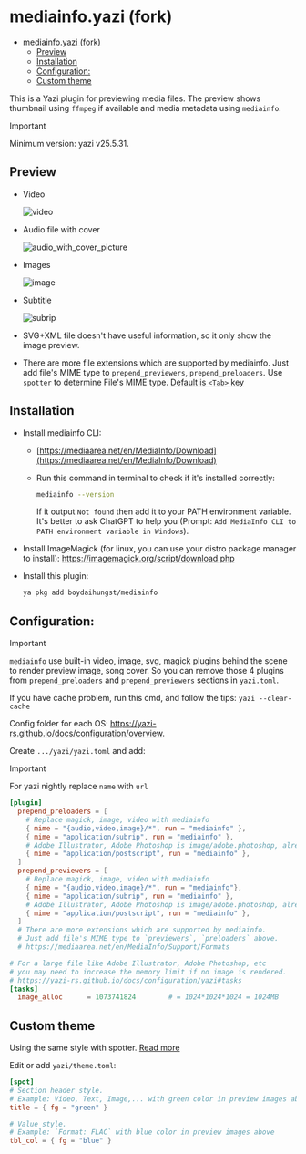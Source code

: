 # mediainfo.yazi (fork)

<!--toc:start-->

- [mediainfo.yazi (fork)](#mediainfoyazi-fork)
  - [Preview](#preview)
  - [Installation](#installation)
  - [Configuration:](#configuration)
  - [Custom theme](#custom-theme)
  <!--toc:end-->

This is a Yazi plugin for previewing media files. The preview shows thumbnail
using `ffmpeg` if available and media metadata using `mediainfo`.

> [!IMPORTANT]
> Minimum version: yazi v25.5.31.

## Preview

- Video

  ![video](assets/2025-02-15-09-15-39.png)

- Audio file with cover

  ![audio_with_cover_picture](assets/2025-02-15-09-14-23.png)

- Images

  ![image](assets/2025-02-15-16-52-39.png)

- Subtitle

  ![subrip](assets/2025-02-15-16-51-11.png)

- SVG+XML file doesn't have useful information, so it only show the image preview.
- There are more file extensions which are supported by mediainfo. Just add file's MIME type to `prepend_previewers`, `prepend_preloaders`.
  Use `spotter` to determine File's MIME type. [Default is `<Tab>` key](https://github.com/sxyazi/yazi/blob/1a6abae974370702c8865459344bf256de58359e/yazi-config/preset/keymap-default.toml#L59)

## Installation

- Install mediainfo CLI:

  - [https://mediaarea.net/en/MediaInfo/Download](https://mediaarea.net/en/MediaInfo/Download)
  - Run this command in terminal to check if it's installed correctly:

    ```bash
    mediainfo --version
    ```

    If it output `Not found` then add it to your PATH environment variable. It's better to ask ChatGPT to help you (Prompt: `Add MediaInfo CLI to PATH environment variable in Windows`).

- Install ImageMagick (for linux, you can use your distro package manager to install):
  https://imagemagick.org/script/download.php
  
- Install this plugin:

  ```bash
  ya pkg add boydaihungst/mediainfo
  ```

## Configuration:

> [!IMPORTANT]
>
> `mediainfo` use built-in video, image, svg, magick plugins behind the scene to render preview image, song cover.
> So you can remove those 4 plugins from `prepend_preloaders` and `prepend_previewers` sections in `yazi.toml`.

If you have cache problem, run this cmd, and follow the tips: `yazi --clear-cache`

Config folder for each OS: https://yazi-rs.github.io/docs/configuration/overview.

Create `.../yazi/yazi.toml` and add:

> [!IMPORTANT]
>
> For yazi nightly replace `name` with `url`

```toml
[plugin]
  prepend_preloaders = [
    # Replace magick, image, video with mediainfo
    { mime = "{audio,video,image}/*", run = "mediainfo" },
    { mime = "application/subrip", run = "mediainfo" },
    # Adobe Illustrator, Adobe Photoshop is image/adobe.photoshop, already handled above
    { mime = "application/postscript", run = "mediainfo" },
  ]
  prepend_previewers = [
    # Replace magick, image, video with mediainfo
    { mime = "{audio,video,image}/*", run = "mediainfo"},
    { mime = "application/subrip", run = "mediainfo" },
    # Adobe Illustrator, Adobe Photoshop is image/adobe.photoshop, already handled above
    { mime = "application/postscript", run = "mediainfo" },
  ]
  # There are more extensions which are supported by mediainfo.
  # Just add file's MIME type to `previewers`, `preloaders` above.
  # https://mediaarea.net/en/MediaInfo/Support/Formats

# For a large file like Adobe Illustrator, Adobe Photoshop, etc
# you may need to increase the memory limit if no image is rendered.
# https://yazi-rs.github.io/docs/configuration/yazi#tasks
[tasks]
  image_alloc      = 1073741824        # = 1024*1024*1024 = 1024MB

```

## Custom theme

Using the same style with spotter. [Read more](https://github.com/sxyazi/yazi/pull/2391)

Edit or add `yazi/theme.toml`:

```toml
[spot]
# Section header style.
# Example: Video, Text, Image,... with green color in preview images above
title = { fg = "green" }

# Value style.
# Example: `Format: FLAC` with blue color in preview images above
tbl_col = { fg = "blue" }
```
